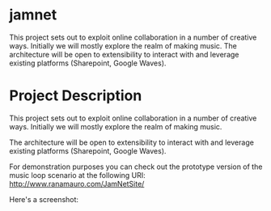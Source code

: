 # jamnet
This project sets out to exploit online collaboration in a number of creative ways. Initially we will mostly explore the realm of making music. The architecture will be open to extensibility to interact with and leverage existing platforms (Sharepoint, Google Waves).

# Project Description
This project sets out to exploit online collaboration in a number of creative ways. Initially we will mostly explore the realm of making music.

The architecture will be open to extensibility to interact with and leverage existing platforms (Sharepoint, Google Waves).

For demonstration purposes you can check out the prototype version of the music loop scenario at the following URI:
http://www.ranamauro.com/JamNetSite/

Here's a screenshot:

